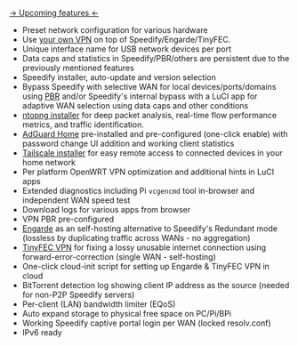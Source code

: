 [-> Upcoming features <-](https://github.com/TalalMash/SmoothWAN/projects/1)  
  
- Preset network configuration for various hardware
- Use [your own VPN](https://smoothwan.com/vpn/) on top of Speedify/Engarde/TinyFEC.
- Unique interface name for USB network devices per port
- Data caps and statistics in Speedify/PBR/others are persistent due to the previously mentioned features
- Speedify installer, auto-update and version selection
- Bypass Speedify with selective WAN for local devices/ports/domains using [PBR](https://docs.openwrt.melmac.net/pbr/) and/or Speedify's internal bypass with a LuCI app for adaptive WAN selection using data caps and other conditions
- [ntopng installer](https://www.ntop.org/products/traffic-analysis/ntop/) for deep packet analysis, real-time flow performance metrics, and traffic identification.
- [AdGuard Home](https://github.com/TalalMash/SmoothWAN/wiki/Setting-up-AdGuard-Home-(GL.iNet)) pre-installed and pre-configured (one-click enable) with password change UI addition and working client statistics
- [Tailscale installer](https://github.com/TalalMash/SmoothWAN/wiki/Setting-up-Tailscale) for easy remote access to connected devices in your home network  
- Per platform OpenWRT VPN optimization and additional hints in LuCI apps
- Extended diagnostics including Pi `vcgencmd` tool in-browser and independent WAN speed test
- Download logs for various apps from browser
- VPN PBR pre-configured
- [Engarde](/engarde) as an self-hosting alternative to Speedify's Redundant mode (lossless by duplicating traffic across WANs - no aggregation)
- [TinyFEC VPN](/tinyfec) for fixing a lossy unusable internet connection using forward-error-correction (single WAN - self-hosting)
- One-click cloud-init script for setting up Engarde & TinyFEC VPN in cloud
- BitTorrent detection log showing client IP address as the source (needed for non-P2P Speedify servers)
- Per-client (LAN) bandwidth limiter (EQoS)
- Auto expand storage to physical free space on PC/Pi/BPi
- Working Speedify captive portal login per WAN (locked resolv.conf)
- IPv6 ready
